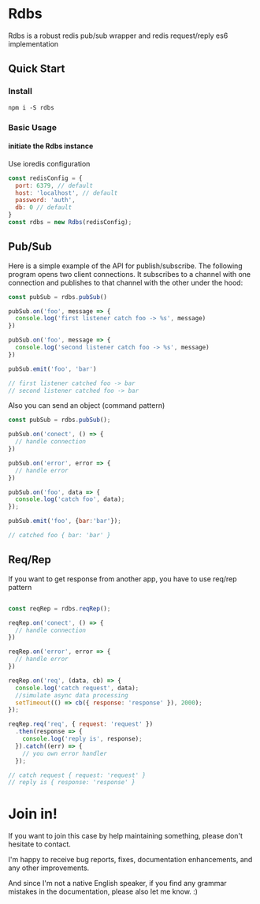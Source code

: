 # Rdbs

Rdbs is a robust redis pub/sub wrapper and redis request/reply es6 implementation

## Quick Start

### Install
```shell
npm i -S rdbs
```
### Basic Usage

#### initiate the Rdbs instance
Use ioredis configuration
```javascript
const redisConfig = {
  port: 6379, // default
  host: 'localhost', // default
  password: 'auth',
  db: 0 // default
}
const rdbs = new Rdbs(redisConfig);
```

## Pub/Sub
Here is a simple example of the API for publish/subscribe.
The following program opens two client connections.
It subscribes to a channel with one connection
and publishes to that channel with the other under the hood:

```javascript
const pubSub = rdbs.pubSub()

pubSub.on('foo', message => {
  console.log('first listener catch foo -> %s', message)
})

pubSub.on('foo', message => {
  console.log('second listener catch foo -> %s', message)
})

pubSub.emit('foo', 'bar')

// first listener catched foo -> bar
// second listener catched foo -> bar

```
Also you can send an object (command pattern)

```javascript
const pubSub = rdbs.pubSub();

pubSub.on('conect', () => {
  // handle connection
})

pubSub.on('error', error => {
  // handle error
})

pubSub.on('foo', data => {
  console.log('catch foo', data);
});

pubSub.emit('foo', {bar:'bar'});

// catched foo { bar: 'bar' }
```
## Req/Rep
If you want to get response from another app, you have to use req/rep pattern

```javascript

const reqRep = rdbs.reqRep();

reqRep.on('conect', () => {
  // handle connection
})

reqRep.on('error', error => {
  // handle error
})

reqRep.on('req', (data, cb) => {
  console.log('catch request', data);
  //simulate async data processing
  setTimeout(() => cb({ response: 'response' }), 2000);
});

reqRep.req('req', { request: 'request' })
  .then(response => {
    console.log('reply is', response);
  }).catch((err) => {
    // you own error handler
  });

// catch request { request: 'request' }
// reply is { response: 'response' }
```

# Join in!

If you want to join this case by help maintaining something, please don't hesitate to contact.

I'm happy to receive bug reports, fixes, documentation enhancements, and any other improvements.

And since I'm not a native English speaker, if you find any grammar mistakes in the documentation, please also let me know. :)
